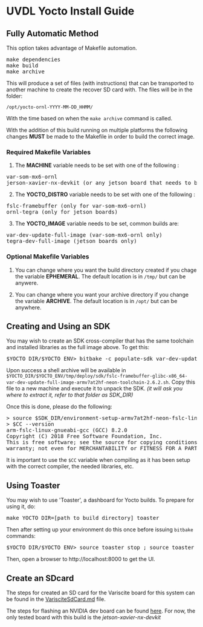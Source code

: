 # UVDL Yocto Install Guide

## Fully Automatic Method

This option takes advantage of Makefile automation.

<pre>
make dependencies
make build
make archive
</pre>

This will produce a set of files (with instructions) that can be transported to another machine
to create the recover SD card with.  The files will be in the folder:

`/opt/yocto-ornl-YYYY-MM-DD_HHMM/`

With the time based on when the `make archive` command is called.

With the addition of this build running on multiple platforms the following changes **MUST** be made to the Makefile
in order to build the correct image.

### Required Makefile Variables

1. The **MACHINE** variable needs to be set with one of the following : 

<pre>
var-som-mx6-ornl
jerson-xavier-nx-devkit (or any jetson board that needs to be built)
</pre>

2. The **YOCTO_DISTRO** variable needs to be set with one of the following : 

<pre>
fslc-framebuffer (only for var-som-mx6-ornl)
ornl-tegra (only for jetson boards)
</pre>

3. The **YOCTO_IMAGE** variable needs to be set, common builds are: 

<pre>
var-dev-update-full-image (var-som-mx6-ornl only)
tegra-dev-full-image (jetson boards only)
</pre>

### Optional Makefile Variables

1. You can change where you want the build directory created if you chage the variable **EPHEMERAL**.
The default location is in `/tmp/` but can be anywere.

2. You can change where you want your archive directory if you change the variable **ARCHIVE**.
The default location is in `/opt/` but can be anywhere.

## Creating and Using an SDK

You may wish to create an SDK cross-compiler that has the same toolchain and installed libraries as the full image above.  To get this:

<pre>
$YOCTO_DIR/$YOCTO_ENV> bitbake -c populate-sdk var-dev-update-full-image
</pre>

Upon success a shell archive will be available in `$YOCTO_DIR/$YOCTO_ENV/tmp/deploy/sdk/fslc-framebuffer-glibc-x86_64-var-dev-update-full-image-armv7at2hf-neon-toolchain-2.6.2.sh`.  Copy this file to a new machine and execute it to unpack the SDK.  *(it will ask you where to extract it, refer to that folder as SDK_DIR)*

Once this is done, please do the following:

<pre>
> source $SDK_DIR/environment-setup-armv7at2hf-neon-fslc-linux-gnueabi
> $CC --version
arm-fslc-linux-gnueabi-gcc (GCC) 8.2.0
Copyright (C) 2018 Free Software Foundation, Inc.
This is free software; see the source for copying conditions.  There is NO
warranty; not even for MERCHANTABILITY or FITNESS FOR A PARTICULAR PURPOSE.
</pre>

It is important to use the `$CC` variable when compiling as it has been setup with the correct compiler, the needed libraries, etc.

## Using Toaster

You may wish to use 'Toaster', a dashboard for Yocto builds.  To prepare for using it, do:

<pre>
make YOCTO_DIR=[path_to_build_directory] toaster
</pre>

Then after setting up your environment do this once before issuing `bitbake` commands:

<pre>
$YOCTO_DIR/$YOCTO_ENV> source toaster stop ; source toaster start
</pre>

Then, open a browser to http://localhost:8000 to get the UI.

## Create an SDcard

The steps for created an SD card for the Variscite board for this system can be found in the [VarisciteSdCard.md](Documentation/VarisciteSdCard.md) file.

The steps for flashing an NVIDIA dev board can be found [here](https://github.com/OE4T/meta-tegra/wiki/Flashing-the-Jetson-Dev-Kit).  For now,
the only tested board with this build is the *jetson-xavier-nx-devkit*